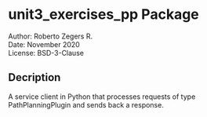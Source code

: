 # unit3_exercises_pp Package

Author: Roberto Zegers R.  
Date: November 2020  
License: BSD-3-Clause  

## Decription

A service client in Python that processes requests of type PathPlanningPlugin and sends back a response.  




